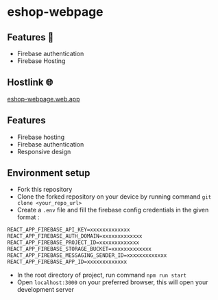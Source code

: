 # eshop-webpage
## Features 🎨
* Firebase authentication
* Firebase Hosting
## Hostlink 🌐
[eshop-webpage.web.app](https://eshop-webpage.web.app/) 
## Features
* Firebase hosting
* Firebase authentication
* Responsive design
## Environment setup
* Fork this repository
* Clone the forked repository on your device by running command `git clone <your_repo_url>`
* Create a `.env` file and fill the firebase config credentials in the given format :
```md
REACT_APP_FIREBASE_API_KEY=xxxxxxxxxxxxx
REACT_APP_FIREBASE_AUTH_DOMAIN=xxxxxxxxxxxxx
REACT_APP_FIREBASE_PROJECT_ID=xxxxxxxxxxxxx
REACT_APP_FIREBASE_STORAGE_BUCKET=xxxxxxxxxxxxx
REACT_APP_FIREBASE_MESSAGING_SENDER_ID=xxxxxxxxxxxxx
REACT_APP_FIREBASE_APP_ID=xxxxxxxxxxxxx
```
* In the root directory of project, run command `npm run start`
* Open `localhost:3000` on your preferred browser, this will open your development server

